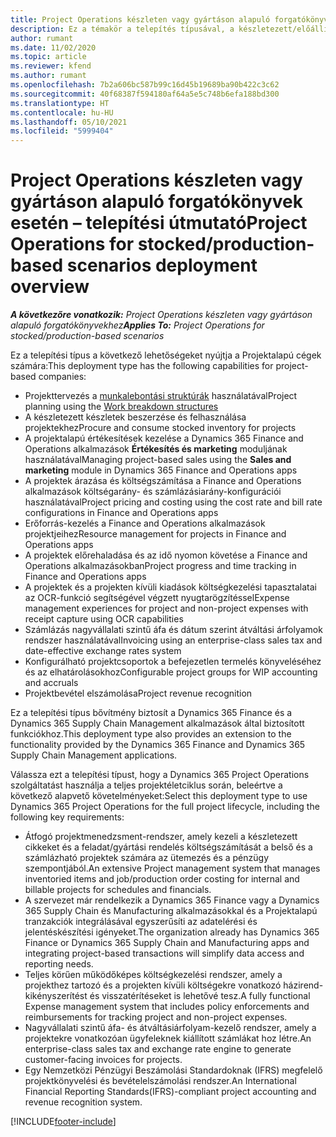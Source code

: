 ```yaml
---
title: Project Operations készleten vagy gyártáson alapuló forgatókönyvek esetén – telepítési útmutató
description: Ez a témakör a telepítés típusával, a készletezett/előállítási forgatókönyvekkel kapcsolatos Project Operations kapcsolatos információkat tartalmaz.
author: rumant
ms.date: 11/02/2020
ms.topic: article
ms.reviewer: kfend
ms.author: rumant
ms.openlocfilehash: 7b2a606bc587b99c16d45b19689ba90b422c3c62
ms.sourcegitcommit: 40f68387f594180af64a5e5c748b6efa188bd300
ms.translationtype: HT
ms.contentlocale: hu-HU
ms.lasthandoff: 05/10/2021
ms.locfileid: "5999404"
---
```

# <a name="project-operations-for-stockedproduction-based-scenarios-deployment-overview"></a><span data-ttu-id="6b9df-103">Project Operations készleten vagy gyártáson alapuló forgatókönyvek esetén – telepítési útmutató</span><span class="sxs-lookup"><span data-stu-id="6b9df-103">Project Operations for stocked/production-based scenarios deployment overview</span></span>

<span data-ttu-id="6b9df-104">_**A következőre vonatkozik:** Project Operations készleten vagy gyártáson alapuló forgatókönyvekhez_</span><span class="sxs-lookup"><span data-stu-id="6b9df-104">_**Applies To:** Project Operations for stocked/production-based scenarios_</span></span>


<span data-ttu-id="6b9df-105">Ez a telepítési típus a következő lehetőségeket nyújtja a Projektalapú cégek számára:</span><span class="sxs-lookup"><span data-stu-id="6b9df-105">This deployment type has the following capabilities for project-based companies:</span></span>

- <span data-ttu-id="6b9df-106">Projekttervezés a [munkalebontási struktúrák](work-breakdown-structures.md) használatával</span><span class="sxs-lookup"><span data-stu-id="6b9df-106">Project planning using the [Work breakdown structures](work-breakdown-structures.md)</span></span>
- <span data-ttu-id="6b9df-107">A készletezett készletek beszerzése és felhasználása projektekhez</span><span class="sxs-lookup"><span data-stu-id="6b9df-107">Procure and consume stocked inventory for projects</span></span>
- <span data-ttu-id="6b9df-108">A projektalapú értékesítések kezelése a Dynamics 365 Finance and Operations alkalmazások **Értékesítés és marketing** moduljának használatával</span><span class="sxs-lookup"><span data-stu-id="6b9df-108">Managing project-based sales using the **Sales and marketing** module in Dynamics 365 Finance and Operations apps</span></span>
- <span data-ttu-id="6b9df-109">A projektek árazása és költségszámítása a Finance and Operations alkalmazások költségarány- és számlázásiarány-konfigurációi használatával</span><span class="sxs-lookup"><span data-stu-id="6b9df-109">Project pricing and costing using the cost rate and bill rate configurations in Finance and Operations apps</span></span>
- <span data-ttu-id="6b9df-110">Erőforrás-kezelés a Finance and Operations alkalmazások projektjeihez</span><span class="sxs-lookup"><span data-stu-id="6b9df-110">Resource management for projects in Finance and Operations apps</span></span>
- <span data-ttu-id="6b9df-111">A projektek előrehaladása és az idő nyomon követése a Finance and Operations alkalmazásokban</span><span class="sxs-lookup"><span data-stu-id="6b9df-111">Project progress and time tracking in Finance and Operations apps</span></span>
- <span data-ttu-id="6b9df-112">A projektek és a projekten kívüli kiadások költségkezelési tapasztalatai az OCR-funkció segítségével végzett nyugtarögzítéssel</span><span class="sxs-lookup"><span data-stu-id="6b9df-112">Expense management experiences for project and non-project expenses with receipt capture using OCR capabilities</span></span>
- <span data-ttu-id="6b9df-113">Számlázás nagyvállalati szintű áfa és dátum szerint átváltási árfolyamok rendszer használatával</span><span class="sxs-lookup"><span data-stu-id="6b9df-113">Invoicing using an enterprise-class sales tax and date-effective exchange rates system</span></span>
- <span data-ttu-id="6b9df-114">Konfigurálható projektcsoportok a befejezetlen termelés könyveléséhez és az elhatárolásokhoz</span><span class="sxs-lookup"><span data-stu-id="6b9df-114">Configurable project groups for WIP accounting and accruals</span></span>
- <span data-ttu-id="6b9df-115">Projektbevétel elszámolása</span><span class="sxs-lookup"><span data-stu-id="6b9df-115">Project revenue recognition</span></span>

<span data-ttu-id="6b9df-116">Ez a telepítési típus bővítmény biztosít a Dynamics 365 Finance és a Dynamics 365 Supply Chain Management alkalmazások által biztosított funkciókhoz.</span><span class="sxs-lookup"><span data-stu-id="6b9df-116">This deployment type also provides an extension to the functionality provided by the Dynamics 365 Finance and Dynamics 365 Supply Chain Management applications.</span></span>

<span data-ttu-id="6b9df-117">Válassza ezt a telepítési típust, hogy a Dynamics 365 Project Operations szolgáltatást használja a teljes projektéletciklus során, beleértve a következő alapvető követelményeket:</span><span class="sxs-lookup"><span data-stu-id="6b9df-117">Select this deployment type to use Dynamics 365 Project Operations for the full project lifecycle, including the following key requirements:</span></span>

- <span data-ttu-id="6b9df-118">Átfogó projektmenedzsment-rendszer, amely kezeli a készletezett cikkeket és a feladat/gyártási rendelés költségszámítását a belső és a számlázható projektek számára az ütemezés és a pénzügy szempontjából.</span><span class="sxs-lookup"><span data-stu-id="6b9df-118">An extensive Project management system that manages inventoried items and job/production order costing for internal and billable projects for schedules and financials.</span></span>
- <span data-ttu-id="6b9df-119">A szervezet már rendelkezik a Dynamics 365 Finance vagy a Dynamics 365 Supply Chain és Manufacturing alkalmazásokkal és a Projektalapú tranzakciók integrálásával egyszerűsíti az adatelérési és jelentéskészítési igényeket.</span><span class="sxs-lookup"><span data-stu-id="6b9df-119">The organization already has Dynamics 365 Finance or Dynamics 365 Supply Chain and Manufacturing apps and integrating project-based transactions will simplify data access and reporting needs.</span></span>
- <span data-ttu-id="6b9df-120">Teljes körűen működőképes költségkezelési rendszer, amely a projekthez tartozó és a projekten kívüli költségekre vonatkozó házirend-kikényszerítést és visszatérítéseket is lehetővé tesz.</span><span class="sxs-lookup"><span data-stu-id="6b9df-120">A fully functional Expense management system that includes policy enforcements and reimbursements for tracking project and non-project expenses.</span></span>
- <span data-ttu-id="6b9df-121">Nagyvállalati szintű áfa- és átváltásiárfolyam-kezelő rendszer, amely a projektekre vonatkozóan ügyfeleknek kiállított számlákat hoz létre.</span><span class="sxs-lookup"><span data-stu-id="6b9df-121">An enterprise-class sales tax and exchange rate engine to generate customer-facing invoices for projects.</span></span>
- <span data-ttu-id="6b9df-122">Egy Nemzetközi Pénzügyi Beszámolási Standardoknak (IFRS) megfelelő projektkönyvelési és bevételelszámolási rendszer.</span><span class="sxs-lookup"><span data-stu-id="6b9df-122">An International Financial Reporting Standards(IFRS)-compliant project accounting and revenue recognition system.</span></span>



[!INCLUDE[footer-include](../includes/footer-banner.md)]